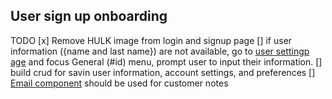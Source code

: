 ## User sign up onboarding

TODO
[x] Remove HULK image from login and signup page
[] if user information ({name and last name}) are not available, go to [user settingp age](http://localhost:3000/app/user-settings) and focus General (#id) menu, prompt user to input their information.
[] build crud for savin user information, account settings, and preferences
[] [Email component](http://localhost:3000/app/email/folder/sent) should be used for customer notes 
